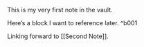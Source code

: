 

This is my very first note in the vault.  

Here’s a block I want to reference later. ^b001  

Linking forward to [[Second Note]].  
